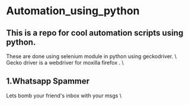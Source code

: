 # Automation_using_python

## This is a repo for cool automation scripts using python.
These are done using selenium module in python using geckodriver. \\
Gecko driver is a webdriver for moxilla firefox . \\


## 1.Whatsapp Spammer 
Lets bomb your friend's inbox with your msgs \




